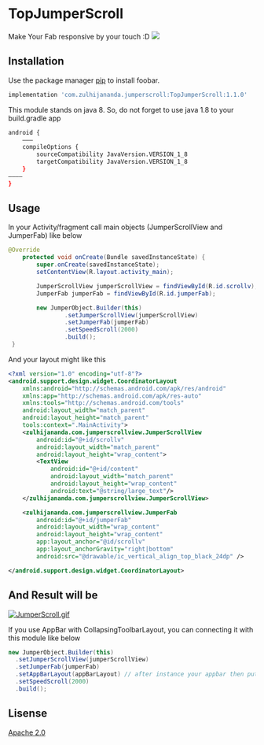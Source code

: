 # TopJumperScroll 
Make Your Fab responsive by your touch :D
<a href="https://bintray.com/superdiazzz/TopJumperScroll/TopJumperScroll/1.1.0/link"><img src="https://api.bintray.com/packages/superdiazzz/TopJumperScroll/TopJumperScroll/images/download.svg?version=1.1.0"/></a>

## Installation

Use the package manager [pip](https://pip.pypa.io/en/stable/) to install foobar.

```bash
implementation 'com.zulhijananda.jumperscroll:TopJumperScroll:1.1.0'
```

This module stands on java 8. So, do not forget to use java 1.8 to your build.gradle app 
```bash
android {
    ———
    compileOptions {
        sourceCompatibility JavaVersion.VERSION_1_8
        targetCompatibility JavaVersion.VERSION_1_8
    }
————
}
```
## Usage
In your Activity/fragment call main objects (JumperScrollView and JumperFab) like below
```java
@Override
    protected void onCreate(Bundle savedInstanceState) {
        super.onCreate(savedInstanceState);
        setContentView(R.layout.activity_main);

        JumperScrollView jumperScrollView = findViewById(R.id.scrollv);
        JumperFab jumperFab = findViewById(R.id.jumperFab);

        new JumperObject.Builder(this)
                .setJumperScrollView(jumperScrollView)
                .setJumperFab(jumperFab)
                .setSpeedScroll(2000)
                .build();
 }
```   
And your layout might like this

```xml
<?xml version="1.0" encoding="utf-8"?>
<android.support.design.widget.CoordinatorLayout
    xmlns:android="http://schemas.android.com/apk/res/android"
    xmlns:app="http://schemas.android.com/apk/res-auto"
    xmlns:tools="http://schemas.android.com/tools"
    android:layout_width="match_parent"
    android:layout_height="match_parent"
    tools:context=".MainActivity">
    <zulhijananda.com.jumperscrollview.JumperScrollView
        android:id="@+id/scrollv"
        android:layout_width="match_parent"
        android:layout_height="wrap_content">
        <TextView
            android:id="@+id/content"
            android:layout_width="match_parent"
            android:layout_height="wrap_content"
            android:text="@string/large_text"/>
    </zulhijananda.com.jumperscrollview.JumperScrollView>

    <zulhijananda.com.jumperscrollview.JumperFab
        android:id="@+id/jumperFab"
        android:layout_width="wrap_content"
        android:layout_height="wrap_content"
        app:layout_anchor="@id/scrollv"
        app:layout_anchorGravity="right|bottom"
        android:src="@drawable/ic_vertical_align_top_black_24dp" />

</android.support.design.widget.CoordinatorLayout>
```
## And Result will be
<a href="https://gifyu.com/image/Elfa"><img src="https://s3.gifyu.com/images/JumperScroll.md.gif" alt="JumperScroll.gif" border="0" /></a>

If you use AppBar with CollapsingToolbarLayout, you can connecting it with this module like below
```java
new JumperObject.Builder(this)
  .setJumperScrollView(jumperScrollView)
  .setJumperFab(jumperFab)
  .setAppBarLayout(appBarLayout) // after instance your appbar then put it here!
  .setSpeedScroll(2000)
  .build();
  ```
  
## Lisense
[Apache 2.0](http://www.opensource.org/licenses/apache2.0.php)
